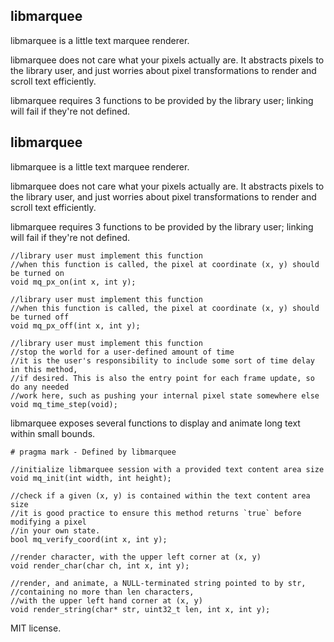 libmarquee
-------------

libmarquee is a little text marquee renderer.

libmarquee does not care what your pixels actually are. It abstracts pixels to the library user, and just worries about pixel transformations to render and scroll text efficiently.

libmarquee requires 3 functions to be provided by the library user; linking will fail if they're not defined.

libmarquee
-------------

libmarquee is a little text marquee renderer.

libmarquee does not care what your pixels actually are. It abstracts pixels to the library user, and just worries about pixel transformations to render and scroll text efficiently.

libmarquee requires 3 functions to be provided by the library user; linking will fail if they're not defined.

```
//library user must implement this function
//when this function is called, the pixel at coordinate (x, y) should be turned on
void mq_px_on(int x, int y);

//library user must implement this function
//when this function is called, the pixel at coordinate (x, y) should be turned off
void mq_px_off(int x, int y);

//library user must implement this function
//stop the world for a user-defined amount of time
//it is the user's responsibility to include some sort of time delay in this method,
//if desired. This is also the entry point for each frame update, so do any needed 
//work here, such as pushing your internal pixel state somewhere else
void mq_time_step(void);
```

libmarquee exposes several functions to display and animate long text within small bounds.

```
# pragma mark - Defined by libmarquee

//initialize libmarquee session with a provided text content area size
void mq_init(int width, int height);

//check if a given (x, y) is contained within the text content area size
//it is good practice to ensure this method returns `true` before modifying a pixel
//in your own state.
bool mq_verify_coord(int x, int y);

//render character, with the upper left corner at (x, y)
void render_char(char ch, int x, int y);

//render, and animate, a NULL-terminated string pointed to by str,
//containing no more than len characters, 
//with the upper left hand corner at (x, y)
void render_string(char* str, uint32_t len, int x, int y);
```

MIT license.
